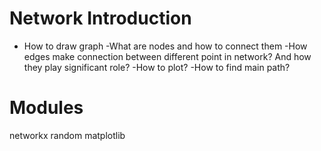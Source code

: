 # Network Introduction

- How to draw graph
-What are nodes and how to connect them
-How edges make connection between different point in network? And how they play significant role?
-How to plot?
-How to find main path?

# Modules

networkx
random
matplotlib
